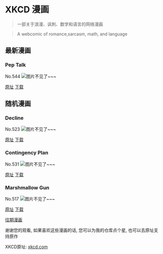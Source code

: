 # XKCD 漫画


> 一部关于浪漫、讽刺、数学和语言的网络漫画

> A webcomic of romance,sarcasm, math, and language


## 最新漫画
### Pep Talk
No.544
![图片不见了~~~](https://imgs.xkcd.com/comics/pep_talk.png)

[原址](https://xkcd.com//544) [下载](https://imgs.xkcd.com/comics/pep_talk.png)



## 随机漫画
### Decline
No.523
![图片不见了~~~](https://imgs.xkcd.com/comics/decline.png)

[原址](https://xkcd.com//523) [下载](https://imgs.xkcd.com/comics/decline.png)



### Contingency Plan
No.531
![图片不见了~~~](https://imgs.xkcd.com/comics/contingency_plan.png)

[原址](https://xkcd.com//531) [下载](https://imgs.xkcd.com/comics/contingency_plan.png)



### Marshmallow Gun
No.517
![图片不见了~~~](https://imgs.xkcd.com/comics/marshmallow_gun.png)

[原址](https://xkcd.com//517) [下载](https://imgs.xkcd.com/comics/marshmallow_gun.png)



[往期漫画](image/)

谢谢您的观看, 如果喜欢这些漫画的话, 
您可以为我的仓库点个星, 也可以去原址支持原作

XKCD原址: [xkcd.com](https://xkcd.com)

